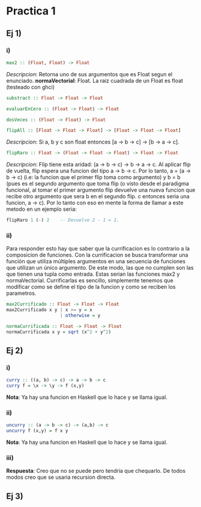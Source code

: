 # Practica 1
## Ej 1)
### i)
```haskell
max2 :: (Float, Float) -> Float
```
*Descripcion*: Retorna uno de sus argumentos que es Float segun el enunciado.
**normaVectorial**: Float. La raiz cuadrada de un Float es float (testeado con ghci)

```haskell
substract :: Float -> Float -> Float
```

```haskell
evaluarEnCero :: (Float -> Float) -> Float
```

```haskell
dosVeces :: (Float -> Float) -> Float
```

```haskell
flipAll :: [Float -> Float -> Float] -> [Float -> Float -> Float]
```
*Descripcion*: Si a, b y c son float entonces [a -> b -> c] -> [b -> a -> c].

```haskell
flipRaro :: Float -> (Float -> Float -> Float) -> Float -> Float
```

*Descripcion*: Flip tiene esta aridad: (a -> b -> c) -> b -> a -> c. Al aplicar flip de vuelta, flip espera una funcion del tipo a -> b -> c. Por lo tanto, a = (a -> b -> c) (i.e: la funcion que el primer flip toma como argumento) y b = b (pues es el segundo argumento que toma flip (o visto desde el paradigma funcional, al tomar el primer argumento flip devuelve una nueva funcion que recibe otro argumento que sera b en el segundo flip. c entonces seria una funcion, a -> c). Por lo tanto con eso en mente la forma de llamar a este metodo en un ejemplo seria: 


```haskell
flipRaro 1 (-) 2    -- Devuelve 2 - 1 = 1. 
```

### ii)
Para responder esto hay que saber que la currificacion es lo contrario a la composicion de funciones. Con la currificacion se busca transformar una función que utiliza múltiples argumentos en una secuencia de funciones que utilizan un único argumento. De este modo, las que no cumplen son las que tienen una tupla como entrada. Estas serian las funciones max2 y normaVectorial. Currificarlas es sencillo, simplemente tenemos que modificar como se define el tipo de la funcion y como se reciben los parametros.

```haskell
max2Currificado :: Float -> Float -> Float
max2Currificado x y | x >= y = x
                    | otherwise = y
```

```haskell
normaCurrificada :: Float -> Float -> Float
normaCurrificada x y = sqrt (x^2 + y^2)
```

## Ej 2)
### i)
```haskell
curry :: ((a, b) -> c) -> a -> b -> c
curry f = \x -> \y -> f (x,y)
```
**Nota**: Ya hay una funcion en Haskell que lo hace y se llama igual.


### ii)
```haskell
uncurry :: (a -> b -> c) -> (a,b) -> c 
uncurry f (x,y) = f x y 
```
**Nota**: Ya hay una funcion en Haskell que lo hace y se llama igual.


### iii)
**Respuesta**: Creo que no se puede pero tendria que chequarlo. De todos modos creo que se usaria recursion directa.

## Ej 3)

